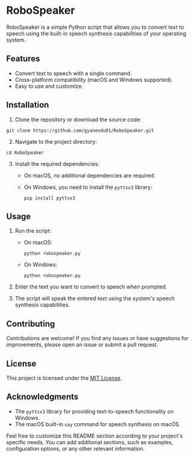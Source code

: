 # RoboSpeaker

RoboSpeaker is a simple Python script that allows you to convert text to speech using the built-in speech synthesis capabilities of your operating system.

## Features

- Convert text to speech with a single command.
- Cross-platform compatibility (macOS and Windows supported).
- Easy to use and customize.

## Installation

1. Clone the repository or download the source code:

```
git clone https://github.com/gyanendu01/RoboSpeaker.git
```

2. Navigate to the project directory:

```
cd RoboSpeaker
```

3. Install the required dependencies:

   - On macOS, no additional dependencies are required.
   - On Windows, you need to install the `pyttsx3` library:

     ```
     pip install pyttsx3
     ```

## Usage

1. Run the script:

   - On macOS:

     ```
     python robospeaker.py
     ```

   - On Windows:

     ```
     python robospeaker.py
     ```

2. Enter the text you want to convert to speech when prompted.

3. The script will speak the entered text using the system's speech synthesis capabilities.

## Contributing

Contributions are welcome! If you find any issues or have suggestions for improvements, please open an issue or submit a pull request.

## License

This project is licensed under the [MIT License](LICENSE).

## Acknowledgments

- The `pyttsx3` library for providing text-to-speech functionality on Windows.
- The macOS built-in `say` command for speech synthesis on macOS.

Feel free to customize this README section according to your project's specific needs. You can add additional sections, such as examples, configuration options, or any other relevant information.
